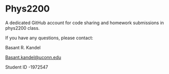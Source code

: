 # Phys2200

A dedicated GitHub account for code sharing and homework submissions in phys2200 class.

If you have any questions, please contact:

Basant R. Kandel

Basant.kandel@uconn.edu

Student ID -1972547
